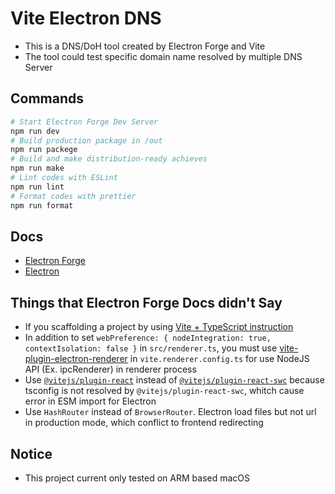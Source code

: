 # Vite Electron DNS

- This is a DNS/DoH tool created by Electron Forge and Vite
- The tool could test specific domain name resolved by multiple DNS Server

## Commands

```sh
# Start Electron Forge Dev Server
npm run dev
# Build production package in /out
npm run packege
# Build and make distribution-ready achieves
npm run make
# Lint codes with ESLint
npm run lint
# Format codes with prettier
npm run format
```

## Docs

- [Electron Forge](https://www.electronforge.io/)
- [Electron](https://www.electronjs.org/)

## Things that Electron Forge Docs didn't Say

- If you scaffolding a project by using [Vite + TypeScript instruction](https://www.electronforge.io/templates/vite-+-typescript)
- In addition to set `webPreference: { nodeIntegration: true, contextIsolation: false }` in `src/renderer.ts`, you must use [vite-plugin-electron-renderer](https://github.com/electron-vite/vite-plugin-electron-renderer) in `vite.renderer.config.ts` for use NodeJS API (Ex. ipcRenderer) in renderer process
- Use [`@vitejs/plugin-react`](https://github.com/vitejs/vite-plugin-react/tree/main/packages/plugin-react#readme) instead of [`@vitejs/plugin-react-swc`](https://github.com/vitejs/vite-plugin-react-swc) because tsconfig is not resolved by `@vitejs/plugin-react-swc`, whitch cause error in ESM import for Electron
- Use `HashRouter` instead of `BrowserRouter`. Electron load files but not url in production mode, which conflict to frontend redirecting

## Notice

- This project current only tested on ARM based macOS
